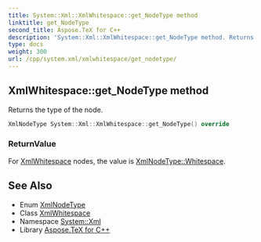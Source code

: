 ```yaml
---
title: System::Xml::XmlWhitespace::get_NodeType method
linktitle: get_NodeType
second_title: Aspose.TeX for C++
description: 'System::Xml::XmlWhitespace::get_NodeType method. Returns the type of the node in C++.'
type: docs
weight: 300
url: /cpp/system.xml/xmlwhitespace/get_nodetype/
---
```

## XmlWhitespace::get_NodeType method


Returns the type of the node.

```cpp
XmlNodeType System::Xml::XmlWhitespace::get_NodeType() override
```


### ReturnValue

For [XmlWhitespace](../) nodes, the value is [XmlNodeType::Whitespace](../../xmlnodetype/).

## See Also

* Enum [XmlNodeType](../../xmlnodetype/)
* Class [XmlWhitespace](../)
* Namespace [System::Xml](../../)
* Library [Aspose.TeX for C++](../../../)
